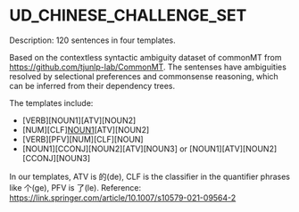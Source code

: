 # UD_CHINESE_CHALLENGE_SET

Description: 120 sentences in four templates.

Based on the contextless syntactic ambiguity dataset of commonMT from https://github.com/tjunlp-lab/CommonMT. The sentenses have ambiguities resolved by selectional preferences and commonsense reasoning, which can be inferred from their dependency trees.

The templates include:
- [VERB][NOUN1][ATV][NOUN2]
- [NUM][CLF][NOUN1]([ADP])[ATV][NOUN2]
- [VERB][PFV][NUM][CLF][NOUN]
- [NOUN1][CCONJ][NOUN2][ATV][NOUN3] or [NOUN1][ATV][NOUN2][CCONJ][NOUN3]

In our templates, ATV is 的(de), CLF is the classifier in the quantifier phrases like 个(ge), PFV is 了(le). Reference: https://link.springer.com/article/10.1007/s10579-021-09564-2



